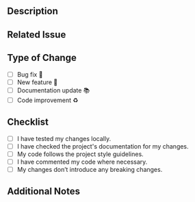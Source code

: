 ## Description
<!-- Provide a short description explaining the purpose of this PR -->

## Related Issue
<!-- If your PR addresses an open issue, link to that issue here. -->

## Type of Change
- [ ] Bug fix 🐛
- [ ] New feature 🚀
- [ ] Documentation update 📚
- [ ] Code improvement ♻️

## Checklist
- [ ] I have tested my changes locally.
- [ ] I have checked the project's documentation for my changes.
- [ ] My code follows the project style guidelines.
- [ ] I have commented my code where necessary.
- [ ] My changes don’t introduce any breaking changes.

## Additional Notes
<!-- Any additional information that may be useful during review -->
